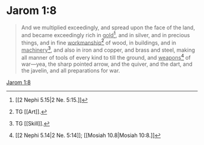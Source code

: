 # Jarom 1:8

> And we multiplied exceedingly, and spread upon the face of the land, and became exceedingly rich in <u>gold</u>[^a], and in silver, and in precious things, and in fine <u>workmanship</u>[^b] of wood, in buildings, and in <u>machinery</u>[^c], and also in iron and copper, and brass and steel, making all manner of tools of every kind to till the ground, and <u>weapons</u>[^d] of war—yea, the sharp pointed arrow, and the quiver, and the dart, and the javelin, and all preparations for war.

[Jarom 1:8](https://www.churchofjesuschrist.org/study/scriptures/bofm/jarom/1?lang=eng&id=p8#p8)


[^a]: [[2 Nephi 5.15|2 Ne. 5:15.]]
[^b]: TG [[Art]].
[^c]: TG [[Skill]].
[^d]: [[2 Nephi 5.14|2 Ne. 5:14]]; [[Mosiah 10.8|Mosiah 10:8.]]
